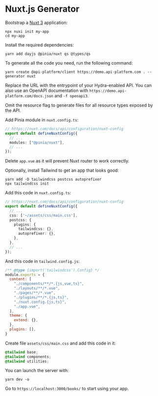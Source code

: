 # Nuxt.js Generator

Bootstrap a [Nuxt 3](https://nuxt.com/) application:

```console
npx nuxi init my-app
cd my-app
```

Install the required dependencies:

```console
yarn add dayjs @pinia/nuxt qs @types/qs
```

To generate all the code you need, run the following command:

```console
yarn create @api-platform/client https://demo.api-platform.com . --generator nuxt
```

Replace the URL with the entrypoint of your Hydra-enabled API. You can also use an OpenAPI documentation with `https://demo.api-platform.com/docs.json` and `-f openapi3`.

Omit the resource flag to generate files for all resource types exposed by the API.

Add Pinia module in `nuxt.config.ts`:

```typescript
// https://nuxt.com/docs/api/configuration/nuxt-config
export default defineNuxtConfig({
  // ...
  modules: ["@pinia/nuxt"],
  // ...
});
```

Delete `app.vue` as it will prevent Nuxt router to work correctly.

Optionally, install Tailwind to get an app that looks good:

```console
yarn add -D tailwindcss postcss autoprefixer
npx tailwindcss init
```

Add this code in `nuxt.config.ts`:

```typescript
// https://nuxt.com/docs/api/configuration/nuxt-config
export default defineNuxtConfig({
  // ...
  css: ['~/assets/css/main.css'],
  postcss: {
    plugins: {
      tailwindcss: {},
      autoprefixer: {},
    },
  },
  // ...
});
```

And this code in `tailwind.config.js`:

```javascript
/** @type {import('tailwindcss').Config} */
module.exports = {
  content: [
    "./components/**/*.{js,vue,ts}",
    "./layouts/**/*.vue",
    "./pages/**/*.vue",
    "./plugins/**/*.{js,ts}",
    "./nuxt.config.{js,ts}",
    "./app.vue",
  ],
  theme: {
    extend: {},
  },
  plugins: [],
}
```

Create file `assets/css/main.css` and add this code in it:

```css
@tailwind base;
@tailwind components;
@tailwind utilities;
```

You can launch the server with:

```console
yarn dev -o
````

Go to `https://localhost:3000/books/` to start using your app.

